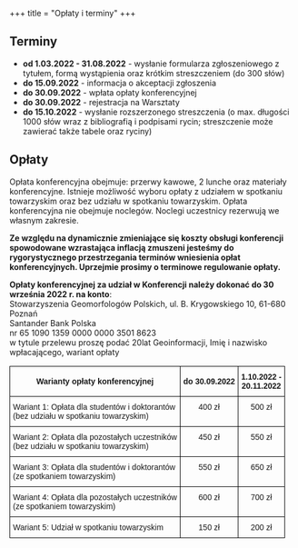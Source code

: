 +++
title = "Opłaty i terminy"
+++

## Terminy 

- **od 1.03.2022 - 31.08.2022** - wysłanie formularza zgłoszeniowego z tytułem, formą wystąpienia oraz krótkim streszczeniem (do 300 słów) 
- **do 15.09.2022** - informacja o akceptacji zgłoszenia
- **do 30.09.2022** - wpłata opłaty konferencyjnej
- **do 30.09.2022** - rejestracja na Warsztaty
- **do 15.10.2022** - wysłanie rozszerzonego streszczenia (o max. długości 1000 słów wraz z bibliografią i podpisami rycin; streszczenie może zawierać także tabele oraz ryciny)

## Opłaty

Opłata konferencyjna obejmuje: przerwy kawowe, 2 lunche oraz materiały konferencyjne. Istnieje możliwość wyboru opłaty z udziałem w spotkaniu towarzyskim oraz bez udziału w spotkaniu towarzyskim. Opłata konferencyjna nie obejmuje noclegów. Noclegi uczestnicy rezerwują we własnym zakresie. 

**Ze względu na dynamicznie zmieniające się koszty obsługi konferencji spowodowane wzrastająca inflacją zmuszeni jesteśmy do rygorystycznego przestrzegania terminów wniesienia opłat konferencyjnych. Uprzejmie prosimy o terminowe regulowanie opłaty.**

**Opłaty konferencyjnej za udział w Konferencji należy dokonać do 30 września 2022 r. na konto**: </br>
Stowarzyszenia Geomorfologów Polskich, ul. B. Krygowskiego 10, 61-680 Poznań </br>
Santander Bank Polska </br>
nr 65 1090 1359 0000 0000 3501 8623 </br>
w tytule przelewu proszę podać 20lat Geoinformacji, Imię i nazwisko wpłacającego, wariant opłaty </br>


<style type="text/css">
.tg  {border-collapse:collapse;border-spacing:0;}
.tg td{border-color:black;border-style:solid;border-width:1px;font-family:Arial, sans-serif;font-size:14px;
  overflow:hidden;padding:10px 5px;word-break:normal;}
.tg th{border-color:black;border-style:solid;border-width:1px;font-family:Arial, sans-serif;font-size:14px;
  font-weight:normal;overflow:hidden;padding:10px 5px;word-break:normal;}
.tg .tg-baqh{text-align:center;vertical-align:top}
.tg .tg-nrix{text-align:center;vertical-align:middle}
.tg .tg-0lax{text-align:left;vertical-align:top}
</style>
<table class="tg">
<thead>
  <tr>
    <th class="tg-nrix"><span style="font-weight:bold">Warianty opłaty konferencyjnej </span></th>
    <th class="tg-nrix"><span style="font-weight:bold">do 30.09.2022</span></th>
    <th class="tg-nrix"><span style="font-weight:bold">1.10.2022 - </span><br><span style="font-weight:bold">20.11.2022</span></th>
  </tr>
</thead>
<tbody>
  <tr>
    <td class="tg-0lax">Wariant 1: Opłata dla studentów i doktorantów <br>(bez udziału w spotkaniu towarzyskim)</td>
    <td class="tg-baqh">400 zł</td>
    <td class="tg-baqh">500 zł</td>
  </tr>
  <tr>
    <td class="tg-0lax">Wariant 2: Opłata dla pozostałych uczestników <br>(bez udziału w spotkaniu towarzyskim)</td>
    <td class="tg-baqh">450 zł</td>
    <td class="tg-baqh">550 zł</td>
  </tr>
  <tr>
    <td class="tg-0lax">Wariant 3: Opłata dla studentów i doktorantów <br>(ze spotkaniem towarzyskim)</td>
    <td class="tg-baqh">550 zł</td>
    <td class="tg-baqh">650 zł</td>
  </tr>
  <tr>
    <td class="tg-0lax">Wariant 4: Opłata dla pozostałych uczestników <br>(ze spotkaniem towarzyskim)</td>
    <td class="tg-baqh">600 zł</td>
    <td class="tg-baqh">700 zł</td>
  </tr>
  <tr>
    <td class="tg-0lax">Wariant 5: Udział w spotkaniu towarzyskim </td>
    <td class="tg-baqh">150 zł</td>
    <td class="tg-baqh">200 zł</td>
  </tr>
</tbody>
</table>
